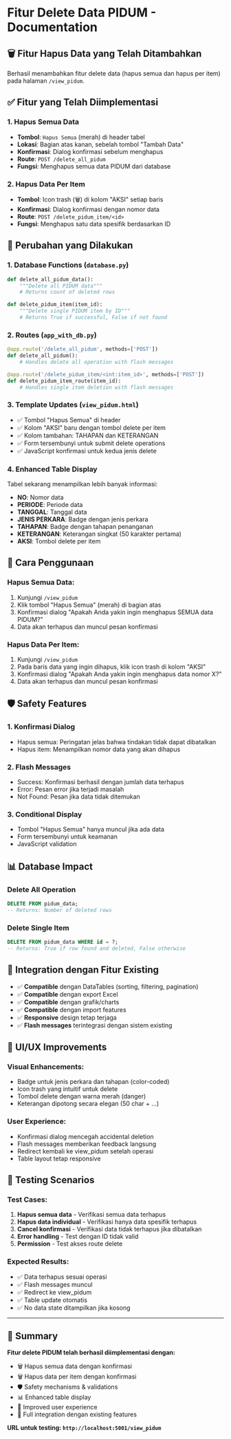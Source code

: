 # Fitur Delete Data PIDUM - Documentation

## 🗑️ Fitur Hapus Data yang Telah Ditambahkan

Berhasil menambahkan fitur delete data (hapus semua dan hapus per item) pada halaman `/view_pidum`.

## ✅ Fitur yang Telah Diimplementasi

### 1. **Hapus Semua Data**
- **Tombol**: `Hapus Semua` (merah) di header tabel
- **Lokasi**: Bagian atas kanan, sebelah tombol "Tambah Data"
- **Konfirmasi**: Dialog konfirmasi sebelum menghapus
- **Route**: `POST /delete_all_pidum`
- **Fungsi**: Menghapus semua data PIDUM dari database

### 2. **Hapus Data Per Item**
- **Tombol**: Icon trash (🗑️) di kolom "AKSI" setiap baris
- **Konfirmasi**: Dialog konfirmasi dengan nomor data
- **Route**: `POST /delete_pidum_item/<id>`
- **Fungsi**: Menghapus satu data spesifik berdasarkan ID

## 🔧 Perubahan yang Dilakukan

### 1. **Database Functions** (`database.py`)
```python
def delete_all_pidum_data():
    """Delete all PIDUM data"""
    # Returns count of deleted rows

def delete_pidum_item(item_id):
    """Delete single PIDUM item by ID"""
    # Returns True if successful, False if not found
```

### 2. **Routes** (`app_with_db.py`)
```python
@app.route('/delete_all_pidum', methods=['POST'])
def delete_all_pidum():
    # Handles delete all operation with flash messages

@app.route('/delete_pidum_item/<int:item_id>', methods=['POST'])
def delete_pidum_item_route(item_id):
    # Handles single item deletion with flash messages
```

### 3. **Template Updates** (`view_pidum.html`)
- ✅ Tombol "Hapus Semua" di header
- ✅ Kolom "AKSI" baru dengan tombol delete per item
- ✅ Kolom tambahan: TAHAPAN dan KETERANGAN
- ✅ Form tersembunyi untuk submit delete operations
- ✅ JavaScript konfirmasi untuk kedua jenis delete

### 4. **Enhanced Table Display**
Tabel sekarang menampilkan lebih banyak informasi:
- **NO**: Nomor data
- **PERIODE**: Periode data
- **TANGGAL**: Tanggal data
- **JENIS PERKARA**: Badge dengan jenis perkara
- **TAHAPAN**: Badge dengan tahapan penanganan
- **KETERANGAN**: Keterangan singkat (50 karakter pertama)
- **AKSI**: Tombol delete per item

## 🚀 Cara Penggunaan

### Hapus Semua Data:
1. Kunjungi `/view_pidum`
2. Klik tombol "Hapus Semua" (merah) di bagian atas
3. Konfirmasi dialog "Apakah Anda yakin ingin menghapus SEMUA data PIDUM?"
4. Data akan terhapus dan muncul pesan konfirmasi

### Hapus Data Per Item:
1. Kunjungi `/view_pidum`
2. Pada baris data yang ingin dihapus, klik icon trash di kolom "AKSI"
3. Konfirmasi dialog "Apakah Anda yakin ingin menghapus data nomor X?"
4. Data akan terhapus dan muncul pesan konfirmasi

## 🛡️ Safety Features

### 1. **Konfirmasi Dialog**
- Hapus semua: Peringatan jelas bahwa tindakan tidak dapat dibatalkan
- Hapus item: Menampilkan nomor data yang akan dihapus

### 2. **Flash Messages**
- Success: Konfirmasi berhasil dengan jumlah data terhapus
- Error: Pesan error jika terjadi masalah
- Not Found: Pesan jika data tidak ditemukan

### 3. **Conditional Display**
- Tombol "Hapus Semua" hanya muncul jika ada data
- Form tersembunyi untuk keamanan
- JavaScript validation

## 📊 Database Impact

### Delete All Operation
```sql
DELETE FROM pidum_data;
-- Returns: Number of deleted rows
```

### Delete Single Item
```sql
DELETE FROM pidum_data WHERE id = ?;
-- Returns: True if row found and deleted, False otherwise
```

## 🔄 Integration dengan Fitur Existing

- ✅ **Compatible** dengan DataTables (sorting, filtering, pagination)
- ✅ **Compatible** dengan export Excel
- ✅ **Compatible** dengan grafik/charts
- ✅ **Compatible** dengan import features
- ✅ **Responsive** design tetap terjaga
- ✅ **Flash messages** terintegrasi dengan sistem existing

## 🎯 UI/UX Improvements

### Visual Enhancements:
- Badge untuk jenis perkara dan tahapan (color-coded)
- Icon trash yang intuitif untuk delete
- Tombol delete dengan warna merah (danger)
- Keterangan dipotong secara elegan (50 char + ...)

### User Experience:
- Konfirmasi dialog mencegah accidental deletion
- Flash messages memberikan feedback langsung
- Redirect kembali ke view_pidum setelah operasi
- Table layout tetap responsive

## 🧪 Testing Scenarios

### Test Cases:
1. **Hapus semua data** - Verifikasi semua data terhapus
2. **Hapus data individual** - Verifikasi hanya data spesifik terhapus
3. **Cancel konfirmasi** - Verifikasi data tidak terhapus jika dibatalkan
4. **Error handling** - Test dengan ID tidak valid
5. **Permission** - Test akses route delete

### Expected Results:
- ✅ Data terhapus sesuai operasi
- ✅ Flash messages muncul
- ✅ Redirect ke view_pidum
- ✅ Table update otomatis
- ✅ No data state ditampilkan jika kosong

---

## 📝 Summary

**Fitur delete PIDUM telah berhasil diimplementasi dengan:**
- 🗑️ Hapus semua data dengan konfirmasi
- 🗑️ Hapus data per item dengan konfirmasi
- 🛡️ Safety mechanisms & validations
- 📊 Enhanced table display
- 🎯 Improved user experience
- 🔄 Full integration dengan existing features

**URL untuk testing: `http://localhost:5001/view_pidum`**